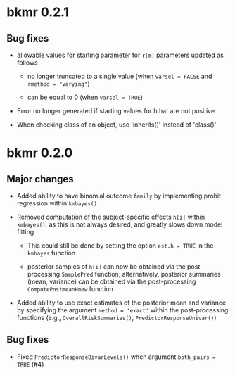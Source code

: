 # bkmr 0.2.1

## Bug fixes

* allowable values for starting parameter for `r[m]` parameters updated as follows

  * no longer truncated to a single value (when `varsel = FALSE` and `rmethod = "varying"`)

  * can be equal to 0 (when `varsel = TRUE`)

* Error no longer generated if starting values for h.hat are not positive 

* When checking class of an object, use 'inherits()' instead of 'class()'

# bkmr 0.2.0

## Major changes

* Added ability to have binomial outcome `family` by implementing probit regression within `kmbayes()`

* Removed computation of the subject-specific effects `h[i]` within `kmbayes()`, as this is not always desired, and greatly slows down model fitting

  * This could still be done by setting the option `est.h = TRUE` in the `kmbayes` function
  
  * posterior samples of `h[i]` can now be obtained via the post-processing `SamplePred` function; alternatively, posterior summaries (mean, variance) can be obtained via the post-processing `ComputePostmeanHnew` function

* Added ability to use exact estimates of the posterior mean and variance by specifying the argument `method = 'exact'` within the post-processing functions (e.g., `OverallRiskSummaries()`, `PredictorResponseUnivar()`)

## Bug fixes

* Fixed `PredictorResponseBivarLevels()` when argument `both_pairs = TRUE` (#4)
